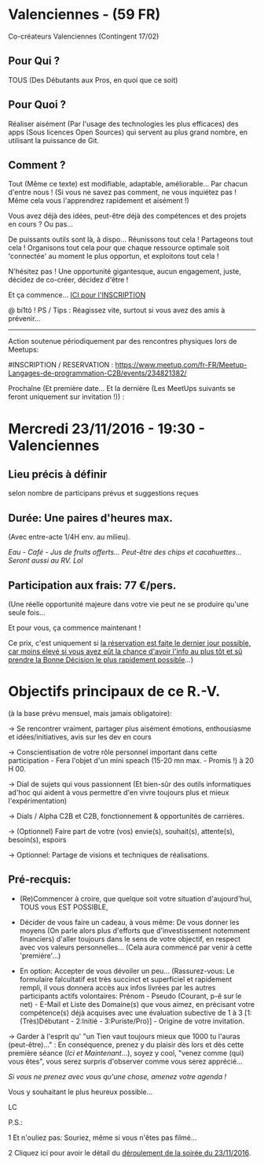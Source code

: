 # Valenciennes - (59 FR)
Co-créateurs Valenciennes (Contingent 17/02)

## Pour Qui ?
TOUS (Des Débutants aux Pros, en quoi que ce soit)

## Pour Quoi ?
Réaliser aisément (Par l'usage des technologies les plus efficaces) des apps (Sous licences Open Sources) qui servent au plus grand nombre, en utilisant la puissance de Git.

## Comment ?
Tout (Même ce texte) est modifiable, adaptable, améliorable... Par chacun d'entre nous !
(Si vous ne savez pas comment, ne vous inquiétez pas ! Même cela vous l'apprendrez rapidement et aisément !)

Vous avez déjà des idées, peut-être déjà des compétences et des projets en cours ? Ou pas...

De puissants outils sont là, à dispo... Réunissons tout cela ! Partageons tout cela ! Organisons tout cela pour que chaque ressource optimale soit 'connectée' au moment le plus opportun, et exploitons tout cela !

N'hésitez pas ! Une opportunité gigantesque, aucun engagement, juste, décidez de co-créer, décidez d'être !

Et ça commence... [ICI pour l'INSCRIPTION](https://www.meetup.com/fr-FR/Meetup-Langages-de-programmation-C2B/events/234821382)

@ bi1tô !
PS / Tips : Réagissez vite, surtout si vous avez des amis à prévenir...

-----------------------------------------------------------------------------------------------------------------------------

Action soutenue périodiquement par des rencontres physiques lors de Meetups:

#INSCRIPTION / RESERVATION :
https://www.meetup.com/fr-FR/Meetup-Langages-de-programmation-C2B/events/234821382/

Prochaîne (Et première date... Et la dernière (Les MeetUps suivants se feront uniquement sur invitation !)) :

# Mercredi 23/11/2016 - 19:30 - Valenciennes
## Lieu précis à définir
selon nombre de participans prévus et suggestions reçues

## Durée: Une paires d'heures max.
(Avec entre-acte 1/4H env. au milieu).

*Eau - Café - Jus de fruits offerts... Peut-être des chips et cacahuettes... Seront aussi au RV. Lol*


## Participation aux frais: 77 €/pers.
(Une réelle opportunité majeure dans votre vie peut ne se produire qu'une seule fois... 

Et pour vous, ça commence maintenant !

Ce prix, c'est uniquement si [la réservation est faite le dernier jour possible, car moins élevé si vous avez eût la chance d'avoir l'info au plus tôt et sû prendre la Bonne Décision le plus rapidement possible](https://docs.google.com/spreadsheets/d/18g-JZlv6Nn90iBHBAjfoC6LBxFB4PAmWgE5nliU71qg/edit#gid=0)...)




# Objectifs principaux de ce R.-V.
(à la base prévu mensuel, mais jamais obligatoire):

-> Se rencontrer vraiment, partager plus aisément émotions, enthousiasme et idées/initiatives, avis sur les dev en cours

-> Conscientisation de votre rôle personnel important dans cette participation - Fera l'objet d'un mini speach (15-20 mn max. - Promis !) à 20 H 00.

-> Dial de sujets qui vous passionnent (Et bien-sûr des outils informatiques ad'hoc qui aident à vous permettre d'en vivre toujours plus et mieux l'expérimentation)

-> Dials / Alpha C2B et C2B, fonctionnement & opportunités de carrières.

-> (Optionnel) Faire part de votre (vos) envie(s), souhait(s), attente(s), besoin(s), espoirs

-> Optionnel: Partage de visions et techniques de réalisations.



## Pré-recquis:

- (Re)Commencer à croire, que quelque soit votre situation d'aujourd'hui, TOUS vous EST POSSIBLE,

- Décider de vous faire un cadeau, à vous même: De vous donner les moyens (On parle alors plus d'efforts que d'investissement notemment financiers) d'aller toujours dans le sens de votre objectif, en respect avec vos valeurs personnelles... (Cela aura commencé par venir à cette 'première'...)

- En option: Accepter de vous dévoiler un peu... (Rassurez-vous: Le formulaire falcultatif est très succinct et superficiel et rapidement rempli, il vous donnera accès aux infos livrées par les autres participants actifs volontaires: Prénom - Pseudo (Courant, p-ê sur le net) - E-Mail et Liste des Domaine(s) que vous aimez, en précisant votre compétence(s) déjà acquises avec une évaluation subective de 1 à 3 [1: (Très)Débutant - 2:Initié - 3:Puriste/Pro)] - Origine de votre invitation.

-> Garder à l'esprit qu' "un Tien vaut toujours mieux que 1000 tu l'auras (peut-être)..." : En conséquence, prenez y du plaisir dès lors et dès cette première séance (*Ici et Maintenant*...), soyez y cool, "venez comme (qui) vous êtes", vous serez surpris d'observer comme vous serez apprécié...


*Si vous ne prenez avec vous qu'une chose, amenez votre agenda !*


Vous y souhaitant le plus heureux possible...

LC

P.S.:

1 Et n'ouliez pas: Souriez, même si vous n'êtes pas filmé...

2 Cliquez ici pour avoir le détail du [déroulement de la soirée du 23/11/2016](https://github.com/chemin2bonheur/valenciennes/blob/master/programmeSessionOuverture_161123.MD).
      
      
